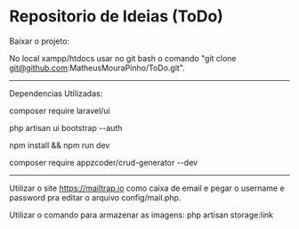 # Repositorio de Ideias (ToDo)

Baixar o projeto:

No local xampp/htdocs usar no git bash o comando "git clone git@github.com:MatheusMouraPinho/ToDo.git".

----------------------------------------------------------------------------------------------------------------------------------------

Dependencias Utilizadas:

composer require laravel/ui

php artisan ui bootstrap --auth

npm install && npm run dev

composer require appzcoder/crud-generator --dev

----------------------------------------------------------------------------------------------------------------------------------------

Utilizar o site https://mailtrap.io como caixa de email e pegar o username e password pra editar o arquivo config/mail.php.

Utilizar o comando para armazenar as imagens: php artisan storage:link
